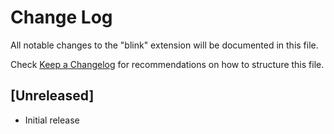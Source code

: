 # Change Log

All notable changes to the "blink" extension will be documented in this file.

Check [Keep a Changelog](http://keepachangelog.com/) for recommendations on how to structure this file.

## [Unreleased]

- Initial release
